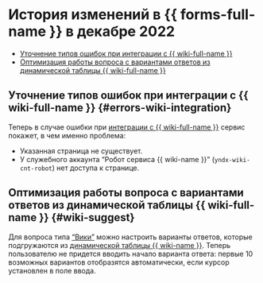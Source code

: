 # История изменений в {{ forms-full-name }} в декабре 2022

* [Уточнение типов ошибок при интеграции с {{ wiki-full-name }}](#errors-wiki-integration)
* [Оптимизация работы вопроса с вариантами ответов из динамической таблицы {{ wiki-full-name }}](#wiki-suggest)

## Уточнение типов ошибок при интеграции с {{ wiki-full-name }} {#errors-wiki-integration}

Теперь в случае ошибки при [интеграции с {{ wiki-full-name }}](../send-wiki.md) сервис покажет, в чем именно проблема: 
* Указанная страница не существует.
* У служебного аккаунта <q>Робот сервиса {{ wiki-name }}</q> (`yndx-wiki-cnt-robot`) нет доступа к странице.

## Оптимизация работы вопроса с вариантами ответов из динамической таблицы {{ wiki-full-name }} {#wiki-suggest}

Для вопроса типа [<q>Вики</q>](../blocks-ref/wiki.md) можно настроить варианты ответов, которые подгружаются из [динамической таблицы {{ wiki-name }}](../../wiki/create-grid.md). Теперь пользователю не придется вводить начало варианта ответа: первые 10 возможных вариантов отобразятся автоматически, если курсор установлен в поле ввода.

